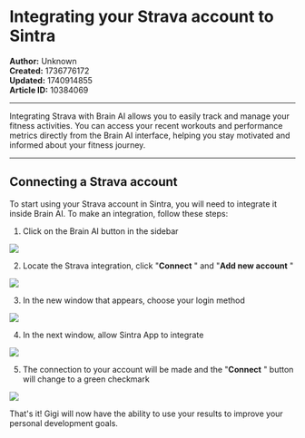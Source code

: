 # Integrating your Strava account to Sintra

**Author:** Unknown  
**Created:** 1736776172  
**Updated:** 1740914855  
**Article ID:** 10384069  

---

Integrating Strava with Brain AI allows you to easily track and manage your fitness activities. You can access your recent workouts and performance metrics directly from the Brain AI interface, helping you stay motivated and informed about your fitness journey.

* * *

## Connecting a Strava account

To start using your Strava account in Sintra, you will need to integrate it inside Brain AI. To make an integration, follow these steps:

  1. Click on the Brain AI button in the sidebar 

![](https://downloads.intercomcdn.com/i/o/s36tbegb/1369052238/0758348ec54be6a3c94342a62cdc/AD_4nXf5cOoKB1QcmxzBIpwXvljnXza60HkDspcjPdpnZox88-fm9NySs2Nh-A6ZgnkqwuQ0w_A7No-UiRSRJ7Sndy0aT7IGSJ9xLE2qMVP8VmG3czQ9CkYNVwwm2Lcu5gv5slP53qbTYw?expires=1754573400&signature=1235ae4b50747464f38fa252a57eb6abc96914714abfbd48b43baef1bbe3901f&req=dSMhH8l7n4NcUfMW1HO4zRk5ttdQtmR8w66r1PgPig8o4fPRu9RgeTLsHLuM%0A4GDA%0A)

  2. Locate the Strava integration, click "**Connect** " and "**Add new account** "

![](https://downloads.intercomcdn.com/i/o/s36tbegb/1369052742/e200afbc5673d9ca1a0ef34d3b35/image.png?expires=1754573400&signature=29879f5508da8c758f1f6518d1ac741d5c397151fa978081c566fcd94abf4fc8&req=dSMhH8l7n4ZbW%2FMW1HO4zbcW3KPgPtgmVhv8g6rlxNqhfBUDCssgIgX302%2BZ%0AEEMk%0A)

  3. In the new window that appears, choose your login method

![](https://downloads.intercomcdn.com/i/o/s36tbegb/1369052947/39d2419ef0c44c7bb3656c5b5ccd/AD_4nXco2F7otZ7wr95c9rNgNUYTbsl8yjVM5YTlafvZYZFlyqfLIALNCbN6EYSEQbzh2LO0K3i2cSO3dBDTc34RnJwx2jJGefJb6PFwoSulrDgChvpyk7sB0O-fMFN2XCtsjszQTObx?expires=1754573400&signature=265b929148c3792bc4804152c9450953a2cd87d8d7fd8d08a171588a77f7643d&req=dSMhH8l7n4hbXvMW1HO4zXJ%2BVzoMeZlxbQCerb%2BFcBXXhfJiPVhfKK5KOwqA%0AEbLn%0A)

  4. In the next window, allow Sintra App to integrate

![](https://downloads.intercomcdn.com/i/o/s36tbegb/1369053104/3462414eba70670544311c9d15e3/AD_4nXf2L3LVMp8krpZ7wWyt_QSIWEpH1mXgilifgqNMAwv-QDNCoRdwSace7T-HWEY-8_RAv0iaCRr71U-_m2gYLIgzX-FXsMVmXxdiUSt7qguGiM1FxLuvhe3whvHxWnTfZXsHT5B48A?expires=1754573400&signature=35896144eec73d847aac3a1b9a96eece0d1a9651123cbb7243efeec3931a1c3b&req=dSMhH8l7noBfXfMW1HO4zSwhm5WA4qUeeUQQFTCERav3rtI%2BxlgPVINiw1Nq%0AaBWc%0A)

  5. The connection to your account will be made and the "**Connect** " button will change to a green checkmark

![](https://downloads.intercomcdn.com/i/o/s36tbegb/1369053146/ce3a0253f7a461682b1889760c1f/AD_4nXdQRUoy6T7JZSp20Bjb6q8-cQOSxpOlTDnTkdTXylfzyBqVN64Z7IdJ-Nk3NwLUfmSM2Tda1l_7t6syLa6trteNpqp0giIrLT3rDv3kVP8BH19doXPubQdczO8gkCuBGXWdtChv3w?expires=1754573400&signature=255679d8393f31aa7c201fdeb7992de950dc5b32d5e97e7bde64cc30fcbcb4c5&req=dSMhH8l7noBbX%2FMW1HO4zfLpYkaJqyy8tEvZdWO%2B9WBmyADxM9qoHE7dt3I0%0AGSOZ%0A)




That's it! Gigi will now have the ability to use your results to improve your personal development goals.
